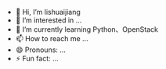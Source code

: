- 👋 Hi, I’m lishuaijiang
- 👀 I’m interested in ...
- 🌱 I’m currently learning Python、OpenStack
- 📫 How to reach me ...
- 😄 Pronouns: ...
- ⚡ Fun fact: ...

<!---
islishuaijiang/islishuaijiang is a ✨ special ✨ repository because its `README.md` (this file) appears on your GitHub profile.
You can click the Preview link to take a look at your changes.
--->
